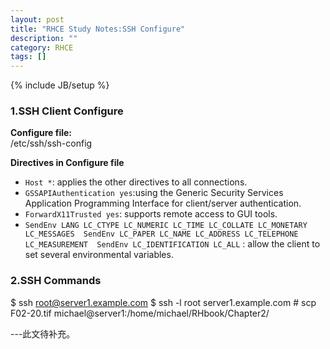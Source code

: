 ```yaml
---
layout: post
title: "RHCE Study Notes:SSH Configure"
description: ""
category: RHCE
tags: []
---
```

{% include JB/setup %}
### 1.SSH Client Configure
**Configure file:**   
/etc/ssh/ssh-config

**Directives in Configure file**

+ `Host *`: applies the other directives to all connections. 
+ `GSSAPIAuthentication yes`:using the Generic Security Services Application Programming Interface for client/server authentication.  
+ `ForwardX11Trusted yes`: supports remote access to GUI tools. 
+ `SendEnv LANG LC_CTYPE LC_NUMERIC LC_TIME LC_COLLATE LC_MONETARY LC_MESSAGES 
SendEnv LC_PAPER LC_NAME LC_ADDRESS LC_TELEPHONE LC_MEASUREMENT 
SendEnv LC_IDENTIFICATION LC_ALL`
: allow the client to set several environmental variables. 

### 2.SSH Commands
$ ssh root@server1.example.com
$ ssh -l root server1.example.com
\# scp F02-20.tif michael@server1:/home/michael/RHbook/Chapter2/

---此文待补充。
